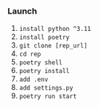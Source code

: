 ### Launch

1. `install python ^3.11`
2. `install poetry`
1. `git clone [rep_url]`
3. `cd rep`
4. `poetry shell`
5. `poetry install`
6. `add .env`
7. `add settings.py`
8. `poetry run start`